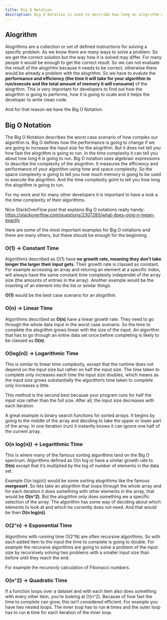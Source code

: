 ```yaml
---
title: Big O Notation
description: Big O Notation is used to describe how long an alogrithm will take to run in the worst case scenario.
---
```


## Alogrithm

Alogrithms are a collection or set of defined instructions for solving a specific problem. As we know there are many ways to solve a problem. So we get the correct solution but the way how it is solved may differ. For many people it would be enough to get the correct result.
So we can not evaluate the result of the alogirhtm because it needs to be correct, otherwise there would be already a problem with the alogrithm. So we have to evalute the **performance and efficiency (the time it will take for your algorithm to run/execute and the total amount of memory it will consume)** of the alogrithm.
This is very important for developers to find out how the alogirthm is going to performe, how it is going to scale and it helps the developer to write clean code.

And for that reason we have the Big O Notation.

## Big O Notation

The Big O Notation describes the worst case scenario of how complex our algorithm is. Big O defines how the performance is going to change if we are going to increase the input size for the alogrithm. But it does not tell you how fast the alogrithm is going to run. In the time complexity it can tell you about how long it is going to run.
Big O notation uses algebraic expressions to describe the complexity of the alogrithm.
It measures the efficiency and performance of your algorithm using time and space complexity. So the space complexity is going to tell you how much memory is going to be used to execute the alogrithm. And the time complexity goint to tell you how long the alogrithm is going to run.

For my work and for many other developers it is important to have a look a the time complexity of their algorithms.

Nice StackOverFlow post that explains Big O notations really handy: <https://stackoverflow.com/questions/2307283/what-does-olog-n-mean-exactly>

Here are some of the most important examples for Big O notations and there are many others, but these should be enough for the beginning.

### O(1) -> Constant Time

Algorithms described as O(1) have **no growth rate, meaning they don’t take longer the larger their input gets**. Their growth rate is classed as constant.
For example accessing an array and returing an element at a specific index, will always have the same constant time complexity independet of the array size (the amounts of entries in the array).
Another example would be the inserting of an element into the list or similar things.

**O(1)** would be the best case scenario for an alogrithm.

### O(n) -> Linear Time

Algorithms described as **O(n)** have a linear growth rate. They need to go through the whole data input in the worst case scenario. So the time to complete the alogrithm grows linear with the size of the input. An algorithm that has to go through an entire data set once before completing is likely to be classed as **O(n)**.

### O(log(n)) -> Logarithmic Time

This is similar to linear time complexity, except that the runtime does not depend on the input size but rather on half the input size. The time taken to complete only increases each time the input size doubles, which means as the input size grows substantially the algorithm’s time taken to complete only increases a little.

This method is the second best because your program runs for half the input size rather than the full size. After all, the input size decreases with each iteration.

A great example is binary search functions for sorted arrays. It begins by going to the middle of the array and deciding to take the upper or lower part of the array. In one iteration (run) it instantly knows it can ignore one half of the current array.

### O(n log(n)) -> Logarithmic Time

This is where many of the famous sorting algorithms land on the Big O spectrum. Algorithms defined as O(n log n) have a similar growth rate to **O(n)** except that it’s multiplied by the log of number of elements in the data set.

Example O(n log(n)) would be some sorting alogrithms like the famous **mergesort**. So lets take an alogrithm that loops through the whole array and for each iteration it does something with other elements in the array, that would be **O(n^2)**. But the alogrithm only does something we a specific selection of the array. The algorithm has some way of deciding about which elements to look at and which he currently does not need. And that would be then **O(n log(n))**.

### O(2^n) -> Exponential Time

Algorithms with running time O(2^N) are often recursive algorithms. So with each added item to the input the time to complete is going to double. For example the recursive algorithms are going to solve a problem of the input size by recursively solving two problems with a smaller input size than before until they reach the end.

For example the recursivly calculation of Fibonacci numbers.

### O(n^2) -> Quadratic Time

If a function loops over a dataset and with each item also does something with every other item, you’re looking at O(n^2). Because of how fast the time to complete can grow, this isn’t considered efficient. For example you have two nested loops. The inner loop has to run **n** times and the outer loop has to run **n** time for each iteration of the inner loop.
